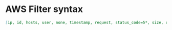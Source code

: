 # AWS Filter syntax

```md
[ip, id, hosts, user, none, timestamp, request, status_code=5*, size, user_agent]
```
